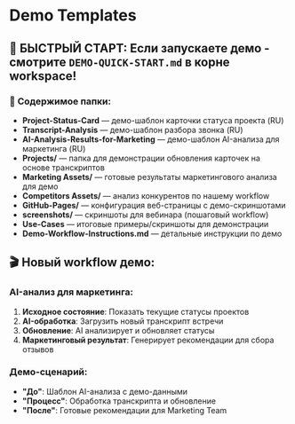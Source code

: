 # Demo Templates

## 🚀 **БЫСТРЫЙ СТАРТ**: Если запускаете демо - смотрите `DEMO-QUICK-START.md` в корне workspace!

### 📁 **Содержимое папки**:
- **Project-Status-Card** — демо-шаблон карточки статуса проекта (RU)
- **Transcript-Analysis** — демо-шаблон разбора звонка (RU)
- **AI-Analysis-Results-for-Marketing** — демо-шаблон AI-анализа для маркетинга (RU)
- **Projects/** — папка для демонстрации обновления карточек на основе транскриптов
- **Marketing Assets/** — готовые результаты маркетингового анализа для демо
- **Competitors Assets/** — анализ конкурентов по нашему workflow
- **GitHub-Pages/** — конфигурация веб-страницы с демо-скриншотами
- **screenshots/** — скриншоты для вебинара (пошаговый workflow)
- **Use-Cases** — итоговые примеры/скриншоты для демонстрации
- **Demo-Workflow-Instructions.md** — детальные инструкции по демо

## 🎬 Новый workflow демо:

### **AI-анализ для маркетинга**:
1. **Исходное состояние**: Показать текущие статусы проектов
2. **AI-обработка**: Загрузить новый транскрипт встречи
3. **Обновление**: AI анализирует и обновляет статусы
4. **Маркетинговый результат**: Генерирует рекомендации для сбора отзывов

### **Демо-сценарий**:
- **"До"**: Шаблон AI-анализа с демо-данными
- **"Процесс"**: Обработка транскрипта и обновление
- **"После"**: Готовые рекомендации для Marketing Team
